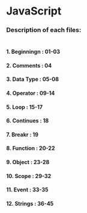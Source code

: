# JavaScript
### Description of each files: 
# 
#### 1. Beginningn : 01-03
#### 2. Comments : 04
#### 3. Data Type : 05-08
#### 4. Operator : 09-14
#### 5. Loop : 15-17
#### 6. Continues : 18
#### 7. Breakr : 19
#### 8. Function : 20-22
#### 9. Object : 23-28
#### 10. Scope : 29-32
#### 11. Event : 33-35
#### 12. Strings : 36-45


